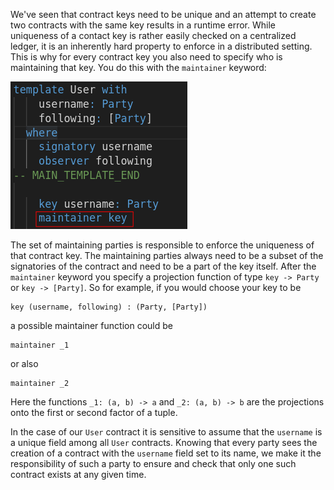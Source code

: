 We've seen that contract keys need to be unique and an attempt to create two contracts with the same
key results in a runtime error. While uniqueness of a contact key is rather easily checked on a
centralized ledger, it is an inherently hard property to enforce in a distributed setting. This is
why for every contract key you also need to specify who is maintaining that key. You do this with
the `maintainer` keyword:

![key_maintainer](assets/key_maintainer.png)

The set of maintaining parties is responsible to enforce the uniqueness of that contract key. The
maintaining parties always need to be a subset of the signatories of the contract and need to be a
part of the key itself. After the `maintainer` keyword you specify a projection function of type
`key -> Party` or `key -> [Party]`. So for example, if you would choose your key to be

```
key (username, following) : (Party, [Party])
```

a possible maintainer function could be

```
maintainer _1
```

or also

```
maintainer _2
```

Here the functions `_1: (a, b) -> a` and `_2: (a, b) -> b` are the projections onto the first or
second factor of a tuple. 

In the case of our `User` contract it is sensitive to assume that the `username` is a unique field
among all `User` contracts. Knowing that every party sees the creation of a contract with the
`username` field set to its name, we make it the responsibility of such a party to ensure and check
that only one such contract exists at any given time.
